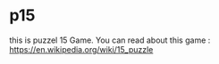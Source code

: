 # p15

this is puzzel 15 Game.
You can read about this game :
https://en.wikipedia.org/wiki/15_puzzle
